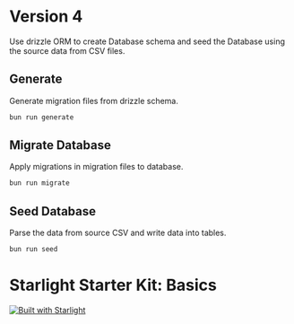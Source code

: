 # Version 4

Use drizzle ORM to create Database schema and seed the Database using the source data from CSV files.

## Generate 

Generate migration files from drizzle schema.

```sh
bun run generate
```

## Migrate Database 

Apply migrations in migration files to database.

```sh
bun run migrate
```

## Seed Database

Parse the data from source CSV and write data into tables.

```sh
bun run seed
```

# Starlight Starter Kit: Basics

[![Built with Starlight](https://astro.badg.es/v2/built-with-starlight/tiny.svg)](https://starlight.astro.build)